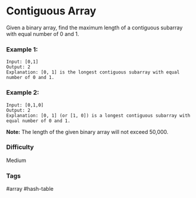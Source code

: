 # Contiguous Array

Given a binary array, find the maximum length of a contiguous subarray with equal number of 0 and 1.

### Example 1:

```
Input: [0,1]
Output: 2
Explanation: [0, 1] is the longest contiguous subarray with equal number of 0 and 1.
```

### Example 2:

```
Input: [0,1,0]
Output: 2
Explanation: [0, 1] (or [1, 0]) is a longest contiguous subarray with equal number of 0 and 1.
```

**Note:** The length of the given binary array will not exceed 50,000.

### Difficulty

Medium

### Tags

#array #hash-table
